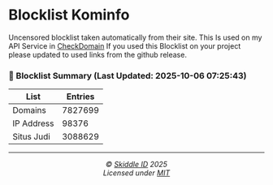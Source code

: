 # Blocklist Kominfo
Uncensored blocklist taken automatically from their site.
This Is used on my API Service in [CheckDomain](https://github.com/Skiddle-ID/checkdomain)
If you used this Blocklist on your project please updated to used links from the github release.

<!-- SUMMARY:START -->
### 🧾 Blocklist Summary (Last Updated: 2025-10-06 07:25:43)

| List         | Entries |
|--------------|---------|
| Domains      | 7827699 |
| IP Address   | 98376 |
| Situs Judi   | 3088629 |

<!-- SUMMARY:END -->
---
<!-- License + Copyright -->
<p  align="center">
  <i>© <a href="https://skiddle.id">Skiddle ID</a> 2025</i><br>
  <i>Licensed under <a href="https://gist.github.com/arcestia/dc2bef037daf25773cb972b69d22be09">MIT</a></i>
</p>

